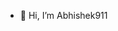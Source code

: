 - 👋 Hi, I’m Abhishek911

<!---
nnuam911/nnuam911 is a ✨ special ✨ repository because its `README.md` (this file) appears on your GitHub profile.
You can click the Preview link to take a look at your changes.
--->
